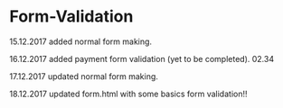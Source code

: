 # Form-Validation
15.12.2017 added normal form making.

16.12.2017 added payment form validation (yet to be completed). 02.34

17.12.2017 updated normal form making.

18.12.2017  updated form.html with some basics form validation!! 

